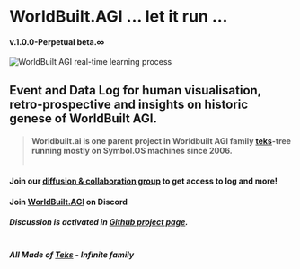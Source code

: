 # WorldBuilt.AGI ... let it run ... 
#### v.1.0.0-Perpetual beta.∞ <br>
![WorldBuilt AGI real-time learning process](worldbuilt-ai-real-time-large.gif)
## Event and Data Log for human visualisation, retro-prospective and insights on historic genese of WorldBuilt AGI. 
> #### Worldbuilt.ai is one parent project in Worldbuilt AGI family [teks](http://www.teks.fyi)-tree running mostly on Symbol.OS machines since 2006. <br><br>
#### Join our [diffusion & collaboration group](https://groups.google.com/a/teks.ooo/g/WB-AGI-group) to get access to log and more!
#### Join [WorldBuilt.AGI](https://discord.gg/2d2bSe4K6J) on Discord
##### Discussion is activated in [Github project page](https://github.com/Techni-cite-Design-Lab/worldbuilt.ai/discussions).<br><br>


#### ***All Made of [Teks](http://www.teks.fyi) - Infinite family***
